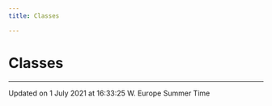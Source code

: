 ```yaml
---
title: Classes

---
```


# Classes







-------------------------------

Updated on  1 July 2021 at 16:33:25 W. Europe Summer Time
